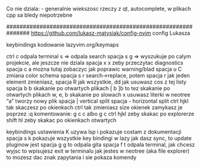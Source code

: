 Co nie dziala: -
generalnie wiekszosc rzeczy z qt, autocomplete, w plikach cpp sa bledy niepotrzebne

###############################################################
https://github.com/lukasz-matysiak/config-nvim config Lukasza

keybindings kodowanie
lazyvim.org/keymaps

ctrl c 			odpala terminal
s  		=> odpala search
spacja s g	=> wyszukuje po calym projekcie, ale jeszcze nie dziala
spacja x x zeby przeczytac diagnostics
spacja c a	mozna tutaj zobaczyc jak poprawic warning/blad
spacja u C 	zmiana color schema
 spacja s r	search->replace, potem spacja r jak jeden element zmieniasz, spacja R jak wszystkie, dd jak usuwasz cos z tej listy
spacja b b 	skakanie po otwartych plikach
[ b 	]b 	to tez skakanie po otwartych plikach
w, e, b skakanie po slowach
x usuwasz literki
w neotree “a” tworzy nowy plik
spacja | 	vertical split
spacja -	horizontal split
ctrl hjkl		tak skaczesz po okienkach
ctrl <strzalki> 	tak zmieniasz size okienek
zamykasz je poprzez :q
komentowanie: g c c albo g c
ctrl hjkl zeby skakac po explorerze
shift hl zeby skakac po okienkach otwartych


keybindings ustawienia
K 		uzywa lsp i pokazuje costam z dokumentacji
spacja s k	pokazuje wszystkie key bindingi
w lazy jak dasz sync, to update pluginow jest
spacja g g 		to odpala gita
spacja f t		odpala terminal, jak chcesz wyjsc to wpisujesz exit w terminalu
jak jestes w neotree (aka file explorer) to mozesz dac znak zapytania i sie pokaza komendy

